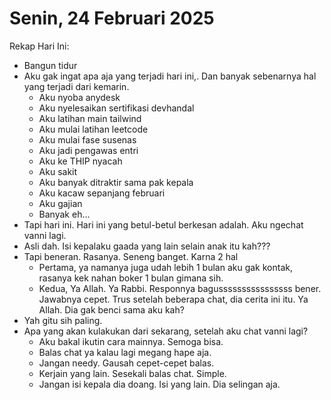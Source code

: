 # Senin, 24 Februari 2025

Rekap Hari Ini:

- Bangun tidur
- Aku gak ingat apa aja yang terjadi hari ini,. Dan banyak sebenarnya hal yang terjadi dari kemarin.
  - Aku nyoba anydesk
  - Aku nyelesaikan sertifikasi devhandal
  - Aku latihan main tailwind
  - Aku mulai latihan leetcode
  - Aku mulai fase susenas
  - Aku jadi pengawas entri
  - Aku ke THIP nyacah
  - Aku sakit
  - Aku banyak ditraktir sama pak kepala
  - Aku kacaw sepanjang februari
  - Aku gajian
  - Banyak eh...
- Tapi hari ini. Hari ini yang betul-betul berkesan adalah. Aku ngechat vanni lagi.
- Asli dah. Isi kepalaku gaada yang lain selain anak itu kah???
- Tapi beneran. Rasanya. Seneng banget. Karna 2 hal
  - Pertama, ya namanya juga udah lebih 1 bulan aku gak kontak, rasanya kek nahan boker 1 bulan gimana sih.
  - Kedua, Ya Allah. Ya Rabbi. Responnya bagussssssssssssssss bener. Jawabnya cepet. Trus setelah beberapa chat, dia cerita ini itu. Ya Allah. Dia gak benci sama aku kah?
- Yah gitu sih paling.
- Apa yang akan kulakukan dari sekarang, setelah aku chat vanni lagi?
  - Aku bakal ikutin cara mainnya. Semoga bisa.
  - Balas chat ya kalau lagi megang hape aja.
  - Jangan needy. Gausah cepet-cepet balas.
  - Kerjain yang lain. Sesekali balas chat. Simple.
  - Jangan isi kepala dia doang. Isi yang lain. Dia selingan aja.
